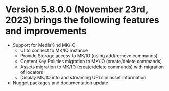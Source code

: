# Version 5.8.0.0 (November 23rd, 2023) brings the following features and improvements

* Support for MediaKind MK/IO
  * UI to connect to MK/IO instance
  * Provide Storage access to MK/IO (using add/remove commands)
  * Content Key Policies migration to MK/IO (create/delete commands)
  * Assets migration to MK/IO (create/delete commands) with migration of locators
  * Display MK/IO info and streaming URLs in asset information
* Nugget packages and documentation update
